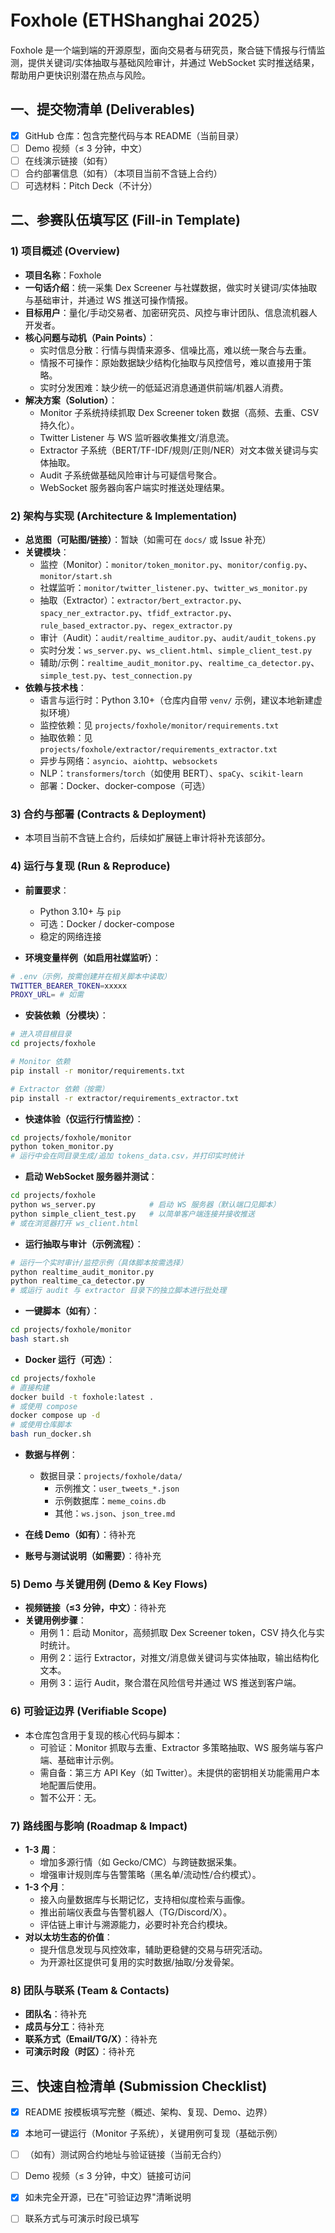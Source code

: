 # Foxhole (ETHShanghai 2025）

Foxhole 是一个端到端的开源原型，面向交易者与研究员，聚合链下情报与行情监测，提供关键词/实体抽取与基础风险审计，并通过 WebSocket 实时推送结果，帮助用户更快识别潜在热点与风险。

## 一、提交物清单 (Deliverables)

- [x] GitHub 仓库：包含完整代码与本 README（当前目录）
- [ ] Demo 视频（≤ 3 分钟，中文）
- [ ] 在线演示链接（如有）
- [ ] 合约部署信息（如有）（本项目当前不含链上合约）
- [ ] 可选材料：Pitch Deck（不计分）

## 二、参赛队伍填写区 (Fill-in Template)

### 1) 项目概述 (Overview)

- **项目名称**：Foxhole
- **一句话介绍**：统一采集 Dex Screener 与社媒数据，做实时关键词/实体抽取与基础审计，并通过 WS 推送可操作情报。
- **目标用户**：量化/手动交易者、加密研究员、风控与审计团队、信息流机器人开发者。
- **核心问题与动机（Pain Points）**：
  - 实时信息分散：行情与舆情来源多、信噪比高，难以统一聚合与去重。
  - 情报不可操作：原始数据缺少结构化抽取与风控信号，难以直接用于策略。
  - 实时分发困难：缺少统一的低延迟消息通道供前端/机器人消费。
- **解决方案（Solution）**：
  - Monitor 子系统持续抓取 Dex Screener token 数据（高频、去重、CSV 持久化）。
  - Twitter Listener 与 WS 监听器收集推文/消息流。
  - Extractor 子系统（BERT/TF-IDF/规则/正则/NER）对文本做关键词与实体抽取。
  - Audit 子系统做基础风险审计与可疑信号聚合。
  - WebSocket 服务器向客户端实时推送处理结果。

### 2) 架构与实现 (Architecture & Implementation)

- **总览图（可贴图/链接）**：暂缺（如需可在 `docs/` 或 Issue 补充）
- **关键模块**：
  - 监控（Monitor）：`monitor/token_monitor.py`、`monitor/config.py`、`monitor/start.sh`
  - 社媒监听：`monitor/twitter_listener.py`、`twitter_ws_monitor.py`
  - 抽取（Extractor）：`extractor/bert_extractor.py`、`spacy_ner_extractor.py`、`tfidf_extractor.py`、`rule_based_extractor.py`、`regex_extractor.py`
  - 审计（Audit）：`audit/realtime_auditor.py`、`audit/audit_tokens.py`
  - 实时分发：`ws_server.py`、`ws_client.html`、`simple_client_test.py`
  - 辅助/示例：`realtime_audit_monitor.py`、`realtime_ca_detector.py`、`simple_test.py`、`test_connection.py`
- **依赖与技术栈**：
  - 语言与运行时：Python 3.10+（仓库内自带 `venv/` 示例，建议本地新建虚拟环境）
  - 监控依赖：见 `projects/foxhole/monitor/requirements.txt`
  - 抽取依赖：见 `projects/foxhole/extractor/requirements_extractor.txt`
  - 异步与网络：`asyncio`、`aiohttp`、`websockets`
  - NLP：`transformers`/`torch`（如使用 BERT）、`spaCy`、`scikit-learn`
  - 部署：Docker、docker-compose（可选）

### 3) 合约与部署 (Contracts & Deployment)

- 本项目当前不含链上合约，后续如扩展链上审计将补充该部分。

### 4) 运行与复现 (Run & Reproduce)

- **前置要求**：
  - Python 3.10+ 与 `pip`
  - 可选：Docker / docker-compose
  - 稳定的网络连接

- **环境变量样例（如启用社媒监听）**：

```bash
# .env（示例，按需创建并在相关脚本中读取）
TWITTER_BEARER_TOKEN=xxxxx
PROXY_URL= # 如需
```

- **安装依赖（分模块）**：

```bash
# 进入项目根目录
cd projects/foxhole

# Monitor 依赖
pip install -r monitor/requirements.txt

# Extractor 依赖（按需）
pip install -r extractor/requirements_extractor.txt
```

- **快速体验（仅运行行情监控）**：

```bash
cd projects/foxhole/monitor
python token_monitor.py
# 运行中会在同目录生成/追加 tokens_data.csv，并打印实时统计
```

- **启动 WebSocket 服务器并测试**：

```bash
cd projects/foxhole
python ws_server.py            # 启动 WS 服务器（默认端口见脚本）
python simple_client_test.py   # 以简单客户端连接并接收推送
# 或在浏览器打开 ws_client.html
```

- **运行抽取与审计（示例流程）**：

```bash
# 运行一个实时审计/监控示例（具体脚本按需选择）
python realtime_audit_monitor.py
python realtime_ca_detector.py
# 或运行 audit 与 extractor 目录下的独立脚本进行批处理
```

- **一键脚本（如有）**：

```bash
cd projects/foxhole/monitor
bash start.sh
```

- **Docker 运行（可选）**：

```bash
cd projects/foxhole
# 直接构建
docker build -t foxhole:latest .
# 或使用 compose
docker compose up -d
# 或使用仓库脚本
bash run_docker.sh
```

- **数据与样例**：
  - 数据目录：`projects/foxhole/data/`
    - 示例推文：`user_tweets_*.json`
    - 示例数据库：`meme_coins.db`
    - 其他：`ws.json`、`json_tree.md`

- **在线 Demo（如有）**：待补充
- **账号与测试说明（如需要）**：待补充

### 5) Demo 与关键用例 (Demo & Key Flows)

- **视频链接（≤3 分钟，中文）**：待补充
- **关键用例步骤**：
  - 用例 1：启动 Monitor，高频抓取 Dex Screener token，CSV 持久化与实时统计。
  - 用例 2：运行 Extractor，对推文/消息做关键词与实体抽取，输出结构化文本。
  - 用例 3：运行 Audit，聚合潜在风险信号并通过 WS 推送到客户端。

### 6) 可验证边界 (Verifiable Scope)

- 本仓库包含用于复现的核心代码与脚本：
  - 可验证：Monitor 抓取与去重、Extractor 多策略抽取、WS 服务端与客户端、基础审计示例。
  - 需自备：第三方 API Key（如 Twitter）。未提供的密钥相关功能需用户本地配置后使用。
  - 暂不公开：无。

### 7) 路线图与影响 (Roadmap & Impact)

- **1-3 周**：
  - 增加多源行情（如 Gecko/CMC）与跨链数据采集。
  - 增强审计规则库与告警策略（黑名单/流动性/合约模式）。
- **1-3 个月**：
  - 接入向量数据库与长期记忆，支持相似度检索与画像。
  - 推出前端仪表盘与告警机器人（TG/Discord/X）。
  - 评估链上审计与溯源能力，必要时补充合约模块。
- **对以太坊生态的价值**：
  - 提升信息发现与风控效率，辅助更稳健的交易与研究活动。
  - 为开源社区提供可复用的实时数据/抽取/分发骨架。

### 8) 团队与联系 (Team & Contacts)

- **团队名**：待补充
- **成员与分工**：待补充
- **联系方式（Email/TG/X）**：待补充
- **可演示时段（时区）**：待补充

## 三、快速自检清单 (Submission Checklist)

- [x] README 按模板填写完整（概述、架构、复现、Demo、边界）
- [x] 本地可一键运行（Monitor 子系统），关键用例可复现（基础示例）
- [ ] （如有）测试网合约地址与验证链接（当前无合约）
- [ ] Demo 视频（≤ 3 分钟，中文）链接可访问
- [x] 如未完全开源，已在"可验证边界"清晰说明
- [ ] 联系方式与可演示时段已填写

